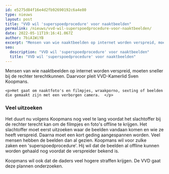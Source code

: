 ```yaml
---
id: e5275d84f16e4d2fb92690192c6a4e80
type: nieuws
layout: post
title: "VVD wil 'superspoedprocedure' voor naaktbeelden"
permalink: /nieuws/vvd-wil-superspoedprocedure-voor-naaktbeelden/
date: 2022-05-11T19:16:41.067Z
author: 7biA1WiYB
excerpt: "Mensen van wie naaktbeelden op internet worden verspreid, moeten sneller bij de rechter terechtkunnen. Daarvoor pleit VVD-Kamerlid Sven Koopmans.   "
seo:
  description: "VVD wil 'superspoedprocedure' voor naaktbeelden"
  title: "VVD wil 'superspoedprocedure' voor naaktbeelden"
---
```

Mensen van wie naaktbeelden op internet worden verspreid, moeten sneller bij de rechter terechtkunnen. Daarvoor pleit VVD-Kamerlid Sven Koopmans.   

    <p>Het gaat om naaktfoto's en filmpjes, wraakporno, sexting of beelden die gemaakt zijn met een verborgen camera.  </p>
<h3>Veel uitzoeken</h3>
<p>Het duurt nu volgens Koopmans nog veel te lang voordat het slachtoffer bij de rechter terecht kan om de filmpjes en foto's offline te krijgen. Het slachtoffer moet eerst uitzoeken waar de beelden vandaan komen en wie ze heeft verspreid. Daarna moet een kort geding aangespannen worden. Veel mensen hebben de beelden dan al gezien. Koopmans wil voor zulke zaken een 'superspoedprocedure'. Hij wil dat de beelden al offline kunnen worden gehaald nog voordat de verspreider bekend is. </p>
<p>Koopmans wil ook dat de daders veel hogere straffen krijgen. De VVD gaat deze plannen onderzoeken.</p>  
